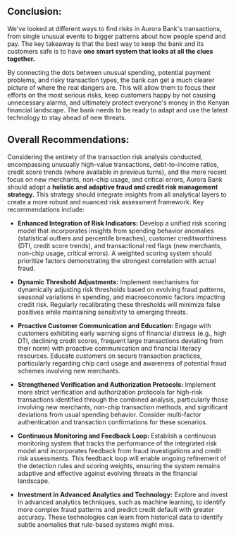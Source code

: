 ## **Conclusion:**

We've looked at different ways to find risks in Aurora Bank's transactions, from single unusual events to bigger patterns about how people spend and pay. The key takeaway is that the best way to keep the bank and its customers safe is to have **one smart system that looks at all the clues together.**

By connecting the dots between unusual spending, potential payment problems, and risky transaction types, the bank can get a much clearer picture of where the real dangers are. This will allow them to focus their efforts on the most serious risks, keep customers happy by not causing unnecessary alarms, and ultimately protect everyone's money in the Kenyan financial landscape. The bank needs to be ready to adapt and use the latest technology to stay ahead of new threats.


## **Overall Recommendations:**

Considering the entirety of the transaction risk analysis conducted, encompassing unusually high-value transactions, debt-to-income ratios, credit score trends (where available in previous turns), and the more recent focus on new merchants, non-chip usage, and critical errors, Aurora Bank should adopt a **holistic and adaptive fraud and credit risk management strategy.** This strategy should integrate insights from all analytical layers to create a more robust and nuanced risk assessment framework. Key recommendations include:

* **Enhanced Integration of Risk Indicators:** Develop a unified risk scoring model that incorporates insights from spending behavior anomalies (statistical outliers and percentile breaches), customer creditworthiness (DTI, credit score trends), and transactional red flags (new merchants, non-chip usage, critical errors). A weighted scoring system should prioritize factors demonstrating the strongest correlation with actual fraud.

  
* **Dynamic Threshold Adjustments:** Implement mechanisms for dynamically adjusting risk thresholds based on evolving fraud patterns, seasonal variations in spending, and macroeconomic factors impacting credit risk. Regularly recalibrating these thresholds will minimize false positives while maintaining sensitivity to emerging threats.

  
* **Proactive Customer Communication and Education:** Engage with customers exhibiting early warning signs of financial distress (e.g., high DTI, declining credit scores, frequent large transactions deviating from their norm) with proactive communication and financial literacy resources. Educate customers on secure transaction practices, particularly regarding chip card usage and awareness of potential fraud schemes involving new merchants.

  
* **Strengthened Verification and Authorization Protocols:** Implement more strict verification and authorization protocols for high-risk transactions identified through the combined analysis, particularly those involving new merchants, non-chip transaction methods, and significant deviations from usual spending behavior. Consider multi-factor authentication and transaction confirmations for these scenarios.

  
* **Continuous Monitoring and Feedback Loop:** Establish a continuous monitoring system that tracks the performance of the integrated risk model and incorporates feedback from fraud investigations and credit risk assessments. This feedback loop will enable ongoing refinement of the detection rules and scoring weights, ensuring the system remains adaptive and effective against evolving threats in the financial landscape.

  
* **Investment in Advanced Analytics and Technology:** Explore and invest in advanced analytics techniques, such as machine learning, to identify more complex fraud patterns and predict credit default with greater accuracy. These technologies can learn from historical data to identify subtle anomalies that rule-based systems might miss.

